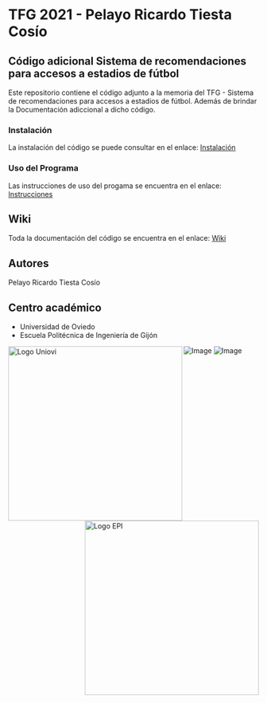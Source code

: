 # TFG 2021 - Pelayo Ricardo Tiesta Cosío

## Código adicional Sistema de recomendaciones para accesos a estadios de fútbol

Este repositorio contiene el código adjunto a la memoria del TFG - Sistema de recomendaciones para accesos a estadios de fútbol. Además de brindar la Documentación 
adiccional a dicho código.

### Instalación
La instalación del código se puede consultar en el enlace: [Instalación](https://sistema-de-recomendaciones-para-accesos-a-estadios-de-futbol.readthedocs.io/es/latest/Introduccion.html#instalar-python3)

### Uso del Programa
Las instrucciones de uso del progama se encuentra en el enlace: [Instrucciones](https://sistema-de-recomendaciones-para-accesos-a-estadios-de-futbol.readthedocs.io/es/latest/Introduccion.html#uso-del-programa)

## Wiki
Toda la documentación del código se encuentra en el enlace: [Wiki](https://sistema-de-recomendaciones-para-accesos-a-estadios-de-futbol.readthedocs.io/es/latest/index.html)


## Autores
Pelayo Ricardo Tiesta Cosío

## Centro académico
* Universidad de Oviedo
* Escuela Politécnica de Ingeniería de Gijón

<a href= https://www.uniovi.es >
  <img src="https://upload.wikimedia.org/wikipedia/commons/thumb/3/3d/Logo_Universidad_de_Oviedo_centrado.jpg/245px-Logo_Universidad_de_Oviedo_centrado.jpg" alt="Logo Uniovi" width='350' align="left" >
</a>

<a href=https://epigijon.uniovi.es >
  <img src="https://epigijon.uniovi.es/image/image_gallery?uuid=345cbbc1-b886-4304-ad65-058aadbdf9dd&groupId=3743853&t=1620647612620" alt="Logo EPI" width='350' align="right" >
</a>

![Image](https://upload.wikimedia.org/wikipedia/commons/thumb/3/3d/Logo_Universidad_de_Oviedo_centrado.jpg) ![Image](https://epigijon.uniovi.es/image/image_gallery?uuid=345cbbc1-b886-4304-ad65-058aadbdf9dd&groupId=3743853&t=1620647612620)

